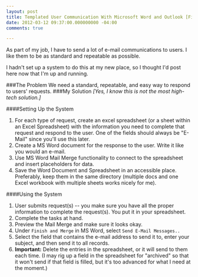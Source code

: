 ```yaml
---
layout: post
title: Templated User Communication With Microsoft Word and Outlook [Field Notes]
date: 2012-03-12 09:37:00.000000000 -04:00
comments: true

---
```

As part of my job, I have to send a lot of e-mail communications to users. I like them to be as standard and repeatable as possible.

I hadn't set up a system to do this at my new place, so I thought I'd post here now that I'm up and running.

###The Problem
We need a standard, repeatable, and easy way to respond to users' requests.
###My Solution
*[Yes, I know this is not the most high-tech solution.]*

####Setting Up the System

1. For each type of request, create an excel spreadsheet (or a sheet within an Excel Spreadsheet) with the information you need to complete that request and respond to the user. One of the fields should always be "E-Mail" since you'll use this later.
1. Create a MS Word document for the response to the user. Write it like you would an e-mail.
1. Use MS Word Mail Merge functionality to connect to the spreadsheet and insert placeholders for data.
1. Save the Word Document and Spreadsheet in an accessible place. Preferably, keep them in the same directory (multiple docs and one Excel workbook with multiple sheets works nicely for me).

####Using the System
1. User submits request(s) -- you make sure you have all the proper information to complete the request(s). You put it in your spreadsheet.
1. Complete the tasks at hand.
1. Preview the Mail Merge and make sure it looks okay.
1. Under `Finish and Merge` in MS Word, select `Send E-Mail Messages..` 
1. Select the field that contains the e-mail address to send it to, enter your subject, and then send it to all records.
1. **Important:** Delete the entries in the spreadsheet, or it will send to them each time. (I may rig up a field in the spreadsheet for "archived" so that it won't send if that field is filled, but it's too advanced for what I need at the moment.)
